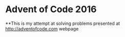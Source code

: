 # Advent of Code 2016

**This is my attempt at solving problems presented at http://adventofcode.com webpage
